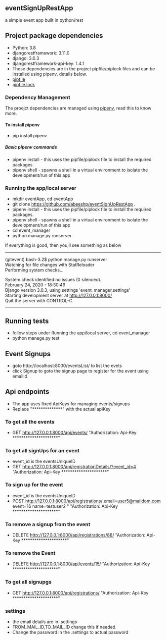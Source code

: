 ## eventSignUpRestApp
a simple event app built in python/rest

## Project package dependencies
- Python: 3.8
- djangorestframework: 3.11.0
- django: 3.0.3
- djangorestframework-api-key: 1.4.1
- These dependencies are in the project pipfile/piplock files and can be installed using pipenv, details below.
- [pipfile](https://github.com/abeeshp/eventSignUpRestApp/blob/master/Pipfile)
- [pipfile.lock](https://github.com/abeeshp/eventSignUpRestApp/blob/master/Pipfile.lock)

### Dependency Management
The proejct dependencies are managed using [pipenv](https://realpython.com/pipenv-guide/), read this to know more.

#### To install pipenv
- pip install pipenv

##### Basic pipenv commands
- pipenv install - this uses the pipfile/piplock file to install the required packages.
- pipenv shell - spawns a shell in a virtual environment to isolate the development/run of this app

### Running the app/local server
- mkdir eventApp, cd eventApp
- git clone https://github.com/abeeshp/eventSignUpRestApp .
- pipenv install - this uses the pipfile/piplock file to install the required packages.
- pipenv shell - spawns a shell in a virtual environment to isolate the development/run of this app
- cd event_manager
- python manage.py runserver

If everything is good, then you,ll see something as below

------------------------------------------------------------  
(gitevent) bash-3.2$ python manage.py runserver  
Watching for file changes with StatReloader  
Performing system checks...  

System check identified no issues (0 silenced).  
February 24, 2020 - 18:30:49  
Django version 3.0.3, using settings 'event_manager.settings'  
Starting development server at http://127.0.0.1:8000/  
Quit the server with CONTROL-C.  

------------------------------------------------------------  

## Running tests
- follow steps under Running the app/local server, cd event_manager
- python manage.py test 

## Event Signups
- goto http://localhost:8000/eventsList/ to list the evets
- click Signup to goto the signup page to register for the event using emailId.


## Api endpoints
- The app uses fixed ApiKeys for managing events/signups
- Replace "**************" with the actual apiKey

### To get all the events
- GET http://127.0.0.1:8000/api/events/  "Authorization: Api-Key *********************"

### To get all signUps for an event
- event_id is the eventsUniqueID
- GET http://127.0.0.1:8000/api/registrationDetails/?event_id=4  "Authorization: Api-Key *********************"

### To sign up for the event
- event_id is the eventsUniqueID
- POST http://127.0.0.1:8000/api/registrations/ email=user5@maildom.com event=16 name=testuser2 " "Authorization: Api-Key *********************"

### To remove a signup from the event
- DELETE http://127.0.0.1:8000/api/registrations/88/  "Authorization: Api-Key *********************"

### To remove the Event
-  DELETE http://127.0.0.1:8000/api/events/15/  "Authorization: Api-Key *********************"

### To get all signupgs
- GET http://127.0.0.1:8000/api/registrations/ "Authorization: Api-Key *********************"


### settings
- the email details are in .settings 
- FROM_MAIL_ID,TO_MAIL_ID change this if needed.
- Change the password in the .settings to actual password


